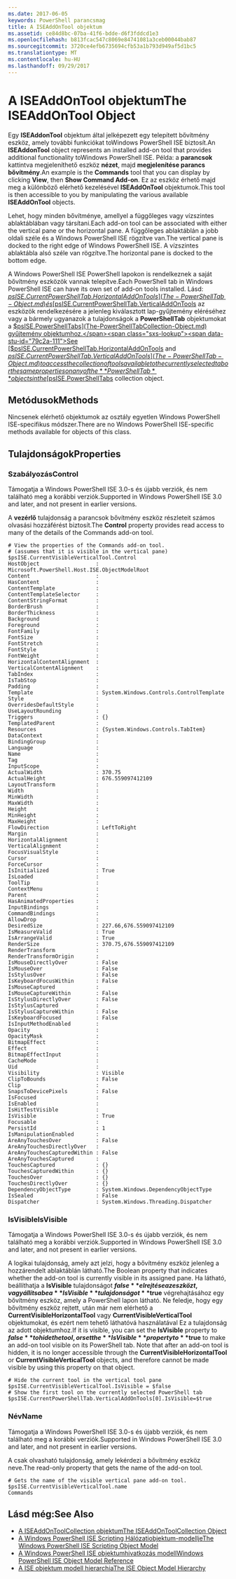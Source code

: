 ```yaml
---
ms.date: 2017-06-05
keywords: PowerShell parancsmag
title: A ISEAddOnTool objektum
ms.assetid: ce84d8bc-07ba-41f6-bdde-d6f3fddcd1e3
ms.openlocfilehash: b813fcac547c8069e84741081a3ceb00044bab87
ms.sourcegitcommit: 3720ce4efb6735694cfb53a1b793d949af5d1bc5
ms.translationtype: MT
ms.contentlocale: hu-HU
ms.lasthandoff: 09/29/2017
---
```

# <a name="the-iseaddontool-object"></a><span data-ttu-id="79c2a-103">A ISEAddOnTool objektum</span><span class="sxs-lookup"><span data-stu-id="79c2a-103">The ISEAddOnTool Object</span></span>
  <span data-ttu-id="79c2a-104">Egy **ISEAddonTool** objektum által jelképezett egy telepített bővítmény eszköz, amely további funkciókat toWindows PowerShell ISE biztosít.</span><span class="sxs-lookup"><span data-stu-id="79c2a-104">An **ISEAddonTool** object represents an installed add-on tool that provides additional functionality toWindows PowerShell ISE.</span></span> <span data-ttu-id="79c2a-105">Példa: a **parancsok** kattintva megjeleníthető eszköz **nézet**, majd **megjelenítése parancs bővítmény**.</span><span class="sxs-lookup"><span data-stu-id="79c2a-105">An example is the **Commands** tool that you can display by clicking **View**, then **Show Command Add-on**.</span></span> <span data-ttu-id="79c2a-106">Ez az eszköz érhető majd meg a különböző elérhető kezelésével **ISEAddOnTool** objektumok.</span><span class="sxs-lookup"><span data-stu-id="79c2a-106">This tool is then accessible to you by manipulating the various available **ISEAddOnTool** objects.</span></span>

 <span data-ttu-id="79c2a-107">Lehet, hogy minden bővítménye, amellyel a függőleges vagy vízszintes ablaktáblában vagy társítani.</span><span class="sxs-lookup"><span data-stu-id="79c2a-107">Each add-on tool can be associated with either the vertical pane or the horizontal pane.</span></span> <span data-ttu-id="79c2a-108">A függőleges ablaktáblán a jobb oldali széle és a Windows PowerShell ISE rögzítve van.</span><span class="sxs-lookup"><span data-stu-id="79c2a-108">The vertical pane is docked to the right edge of Windows PowerShell ISE.</span></span> <span data-ttu-id="79c2a-109">A vízszintes ablaktábla alsó széle van rögzítve.</span><span class="sxs-lookup"><span data-stu-id="79c2a-109">The horizontal pane is docked to the bottom edge.</span></span>

 <span data-ttu-id="79c2a-110">A Windows PowerShell ISE PowerShell lapokon is rendelkeznek a saját bővítmény eszközök vannak telepítve.</span><span class="sxs-lookup"><span data-stu-id="79c2a-110">Each PowerShell tab in Windows PowerShell ISE can have its own set of add-on tools installed.</span></span> <span data-ttu-id="79c2a-111">Lásd: [$psISE.CurrentPowerShellTab.HorizontalAddOnTools](The-PowerShellTab-Object.md) és [$psISE.CurrentPowerShellTab.VerticalAddOnTools](The-PowerShellTab-Object.md) az eszközök rendelkezésére a jelenleg kiválasztott lap-gyűjtemény eléréséhez vagy a bármely ugyanazok a tulajdonságok a **PowerShellTab** objektumokat a [$psISE.PowerShellTabs](The-PowerShellTabCollection-Object.md) gyűjtemény objektumhoz.</span><span class="sxs-lookup"><span data-stu-id="79c2a-111">See [$psISE.CurrentPowerShellTab.HorizontalAddOnTools](The-PowerShellTab-Object.md) and [$psISE.CurrentPowerShellTab.VerticalAddOnTools](The-PowerShellTab-Object.md) to access the collection of tools available to the currently selected tab or the same properties on any of the **PowerShellTab** objects in the [$psISE.PowerShellTabs](The-PowerShellTabCollection-Object.md) collection object.</span></span>

## <a name="methods"></a><span data-ttu-id="79c2a-112">Metódusok</span><span class="sxs-lookup"><span data-stu-id="79c2a-112">Methods</span></span>
 <span data-ttu-id="79c2a-113">Nincsenek elérhető objektumok az osztály egyetlen Windows PowerShell ISE-specifikus módszer.</span><span class="sxs-lookup"><span data-stu-id="79c2a-113">There are no Windows PowerShell ISE-specific methods available for objects of this class.</span></span>

## <a name="properties"></a><span data-ttu-id="79c2a-114">Tulajdonságok</span><span class="sxs-lookup"><span data-stu-id="79c2a-114">Properties</span></span>

### <a name="control"></a><span data-ttu-id="79c2a-115">Szabályozás</span><span class="sxs-lookup"><span data-stu-id="79c2a-115">Control</span></span>
  <span data-ttu-id="79c2a-116">Támogatja a Windows PowerShell ISE 3.0-s és újabb verziók, és nem található meg a korábbi verziók.</span><span class="sxs-lookup"><span data-stu-id="79c2a-116">Supported in Windows PowerShell ISE 3.0 and later, and not present in earlier versions.</span></span>

 <span data-ttu-id="79c2a-117">A **vezérlő** tulajdonság a parancsok bővítmény eszköz részleteit számos olvasási hozzáférést biztosít.</span><span class="sxs-lookup"><span data-stu-id="79c2a-117">The **Control** property provides read access to many of the details of the Commands add-on tool.</span></span>

```
# View the properties of the Commands add-on tool.
# (assumes that it is visible in the vertical pane)
$psISE.CurrentVisibleVerticalTool.Control
HostObject                  : Microsoft.PowerShell.Host.ISE.ObjectModelRoot
Content                     :
HasContent                  :
ContentTemplate             :
ContentTemplateSelector     :
ContentStringFormat         :
BorderBrush                 :
BorderThickness             :
Background                  :
Foreground                  :
FontFamily                  :
FontSize                    :
FontStretch                 :
FontStyle                   :
FontWeight                  :
HorizontalContentAlignment  :
VerticalContentAlignment    :
TabIndex                    :
IsTabStop                   :
Padding                     :
Template                    : System.Windows.Controls.ControlTemplate
Style                       :
OverridesDefaultStyle       :
UseLayoutRounding           :
Triggers                    : {}
TemplatedParent             :
Resources                   : {System.Windows.Controls.TabItem}
DataContext                 :
BindingGroup                :
Language                    :
Name                        :
Tag                         :
InputScope                  :
ActualWidth                 : 370.75
ActualHeight                : 676.559097412109
LayoutTransform             :
Width                       :
MinWidth                    :
MaxWidth                    :
Height                      :
MinHeight                   :
MaxHeight                   :
FlowDirection               : LeftToRight
Margin                      :
HorizontalAlignment         :
VerticalAlignment           :
FocusVisualStyle            :
Cursor                      :
ForceCursor                 :
IsInitialized               : True
IsLoaded                    :
ToolTip                     :
ContextMenu                 :
Parent                      :
HasAnimatedProperties       :
InputBindings               :
CommandBindings             :
AllowDrop                   :
DesiredSize                 : 227.66,676.559097412109
IsMeasureValid              : True
IsArrangeValid              : True
RenderSize                  : 370.75,676.559097412109
RenderTransform             :
RenderTransformOrigin       :
IsMouseDirectlyOver         : False
IsMouseOver                 : False
IsStylusOver                : False
IsKeyboardFocusWithin       : False
IsMouseCaptured             :
IsMouseCaptureWithin        : False
IsStylusDirectlyOver        : False
IsStylusCaptured            :
IsStylusCaptureWithin       : False
IsKeyboardFocused           : False
IsInputMethodEnabled        :
Opacity                     :
OpacityMask                 :
BitmapEffect                :
Effect                      :
BitmapEffectInput           :
CacheMode                   :
Uid                         :
Visibility                  : Visible
ClipToBounds                : False
Clip                        :
SnapsToDevicePixels         : False
IsFocused                   :
IsEnabled                   :
IsHitTestVisible            :
IsVisible                   : True
Focusable                   :
PersistId                   : 1
IsManipulationEnabled       :
AreAnyTouchesOver           : False
AreAnyTouchesDirectlyOver   :
AreAnyTouchesCapturedWithin : False
AreAnyTouchesCaptured       :
TouchesCaptured             : {}
TouchesCapturedWithin       : {}
TouchesOver                 : {}
TouchesDirectlyOver         : {}
DependencyObjectType        : System.Windows.DependencyObjectType
IsSealed                    : False
Dispatcher                  : System.Windows.Threading.Dispatcher

```

### <a name="isvisible"></a><span data-ttu-id="79c2a-118">IsVisible</span><span class="sxs-lookup"><span data-stu-id="79c2a-118">IsVisible</span></span>
  <span data-ttu-id="79c2a-119">Támogatja a Windows PowerShell ISE 3.0-s és újabb verziók, és nem található meg a korábbi verziók.</span><span class="sxs-lookup"><span data-stu-id="79c2a-119">Supported in Windows PowerShell ISE 3.0 and later, and not present in earlier versions.</span></span>

 <span data-ttu-id="79c2a-120">A logikai tulajdonság, amely azt jelzi, hogy a bővítmény eszköz jelenleg a hozzárendelt ablaktáblán látható.</span><span class="sxs-lookup"><span data-stu-id="79c2a-120">The Boolean property that indicates whether the add-on tool is currently visible in its assigned pane.</span></span> <span data-ttu-id="79c2a-121">Ha látható, beállíthatja a **IsVisible** tulajdonságot **$false** elrejtése az eszközt, vagy állítsa be a **IsVisible** tulajdonságot **$true** végrehajtásához egy bővítmény eszköz, amely a PowerShell lapon látható. Ne feledje, hogy egy bővítmény eszköz rejtett, után már nem elérhető a **CurrentVisibleHorizontalTool** vagy **CurrentVisibleVerticalTool** objektumokat, és ezért nem tehető láthatóvá használatával Ez a tulajdonság az adott objektumhoz.</span><span class="sxs-lookup"><span data-stu-id="79c2a-121">If it is visible, you can set the **IsVisible** property to **$false** to hide the tool, or set the **IsVisible** property to **$true** to make an add-on tool visible on its PowerShell tab. Note that after an add-on tool is hidden, it is no longer accessible through the **CurrentVisibleHorizontalTool** or **CurrentVisibleVerticalTool** objects, and therefore cannot be made visible by using this property on that object.</span></span>

```
# Hide the current tool in the vertical tool pane
$psISE.CurrentVisibleVerticalTool.IsVisible = $false
# Show the first tool on the currently selected PowerShell tab
$psISE.CurrentPowerShellTab.VerticalAddOnTools[0].IsVisible=$true

```

### <a name="name"></a><span data-ttu-id="79c2a-122">Név</span><span class="sxs-lookup"><span data-stu-id="79c2a-122">Name</span></span>
  <span data-ttu-id="79c2a-123">Támogatja a Windows PowerShell ISE 3.0-s és újabb verziók, és nem található meg a korábbi verziók.</span><span class="sxs-lookup"><span data-stu-id="79c2a-123">Supported in Windows PowerShell ISE 3.0 and later, and not present in earlier versions.</span></span>

 <span data-ttu-id="79c2a-124">A csak olvasható tulajdonság, amely lekérdezi a bővítmény eszköz neve.</span><span class="sxs-lookup"><span data-stu-id="79c2a-124">The read-only property that gets the name of the add-on tool.</span></span>

```
# Gets the name of the visible vertical pane add-on tool.
$psISE.CurrentVisibleVerticalTool.name
Commands

```

## <a name="see-also"></a><span data-ttu-id="79c2a-125">Lásd még:</span><span class="sxs-lookup"><span data-stu-id="79c2a-125">See Also</span></span>
- [<span data-ttu-id="79c2a-126">A ISEAddOnToolCollection objektum</span><span class="sxs-lookup"><span data-stu-id="79c2a-126">The ISEAddOnToolCollection Object</span></span>](The-ISEAddOnToolCollection-Object.md)
- [<span data-ttu-id="79c2a-127">A Windows PowerShell ISE Scripting Hálózatiobjektum-modellje</span><span class="sxs-lookup"><span data-stu-id="79c2a-127">The Windows PowerShell ISE Scripting Object Model</span></span>](The-Windows-PowerShell-ISE-Scripting-Object-Model.md)
- [<span data-ttu-id="79c2a-128">A Windows PowerShell ISE objektumhivatkozás modell</span><span class="sxs-lookup"><span data-stu-id="79c2a-128">Windows PowerShell ISE Object Model Reference</span></span>](Windows-PowerShell-ISE-Object-Model-Reference.md)
- [<span data-ttu-id="79c2a-129">A ISE objektum modell hierarchia</span><span class="sxs-lookup"><span data-stu-id="79c2a-129">The ISE Object Model Hierarchy</span></span>](The-ISE-Object-Model-Hierarchy.md)

